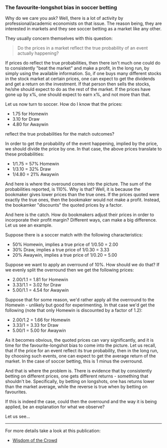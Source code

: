 ### The favourite-longshot bias in soccer betting

Why do we care you ask? Well, there is a lot of activity by professional/academic economists on that issue. The reason being, they are interested in markets and they see soccer betting as a market like any other. 

They usually concern themselves with this question:

> Do the prices in a market reflect the true probability of an event actually happening? 

If prices do reflect the true probabilities, then there isn't much one could do to consistently "beat the market" and make a profit, in the long run, by simply using the available information. So, if one buys many different stocks in the stock market at certain prices, one can expect to get the dividends and get a return on the investment. If that person then sells the stocks, he/she should expect to do as the rest of the market. If the prices have gone up by x%, one should expect to earn x%, and not more than that. 

Let us now turn to soccer. How do I know that the prices:

- 1.75 for Homewin
- 3.10 for Draw
- 4.80 for Awaywin

reflect the true probabilities for the match outcomes?

In order to get the probability of the event happening, implied by the price, we should divide the price by one. In that case, the above prices translate to these probabilities:

- 1/1.75 = 57% Homewin
- 1/3.10 = 32% Draw
- 1/4.80 = 21% Awaywin

And here is where the overound comes into the picture. The sum of the probabilities reported, is 110%. Why is that? Well, it is because the bookmaker gives lower prices than the true ones. If the prices quoted were exactly the true ones, then the bookmaker would not make a profit. Instead, the bookamker "discounts" the quoted prices by a factor.

And here is the catch. How do bookmakers adjust their prices in order to incorporate their profit margin? Different ways, can make a big difference. Let us see an example.

Suppose there is a soccer match with the following characteristics:

- 50% Homewin, implies a true price of 1/0.50 = 2.00
- 30% Draw, implies a true price of 1/0.30 = 3.33
- 20% Awaywin, implies a true price of 1/0.20 = 5.00

Suppose we want to apply an overround of 10%. How should we do that? If we evenly split the overround then we get the following prices:

- 2.00/1.1 = 1.81 for Homewin
- 3.33/1.1 = 3.02 for Draw
- 5.00/1.1 = 4.54  for Awaywin

Suppose that for some reason, we'd rather apply all the overround to the Homewin - unlikely but good for experimenting. In that case we'd get the following (note that only Homewin is discounted by a factor of 1.2):

- 2.00/1.2 = 1.66 for Homewin
- 3.33/1 = 3.33 for Draw
- 5.00/1 = 5.00 for Awaywin

As it becomes obvious, the quoted prices can vary significantly, and it is time for the favourite-longshot bias to come into the picture. Let us recall, that if the price for an event reflect its true probability, then in the long run, by choosing such events, one can expect to get the average return of the market. In the case of soccer betting, this is 1 minus the overround.

And that is where the problem is. There is evidence that by consistently betting on different prices, one gets different returns - something that shouldn't be. Specifically, by betting on longshots, one has returns lower than the market average, while the reverse is true when by betting on favourites.

If this is indeed the case, could then the overround and the way it is being applied, be an explanation for what we observe? 

Let us see...

------

For more details take a look at this publication:

- [Wisdom of the Crowd](https://www.football-data.co.uk/The_Wisdom_of_the_Crowd_updated.pdf)
